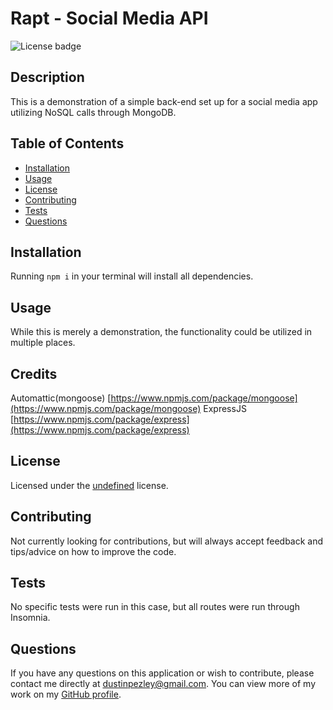 # Rapt - Social Media API
![License badge]()

## Description
This is a demonstration of a simple back-end set up for a social media app utilizing NoSQL calls through MongoDB.

## Table of Contents
* [Installation](#installation)
* [Usage](#usage)
* [License](#license)
* [Contributing](#contributing)
* [Tests](#tests)
* [Questions](#questions)

## Installation
Running `npm i` in your terminal will install all dependencies.

## Usage
While this is merely a demonstration, the functionality could be utilized in multiple places.


## Credits  


Automattic(mongoose) [https://www.npmjs.com/package/mongoose](https://www.npmjs.com/package/mongoose)  ExpressJS [https://www.npmjs.com/package/express](https://www.npmjs.com/package/express)


## License
Licensed under the [undefined]() license.




## Contributing
Not currently looking for contributions, but will always accept feedback and tips/advice on how to improve the code.

## Tests
No specific tests were run in this case, but all routes were run through Insomnia.

## Questions
If you have any questions on this application or wish to contribute, please contact me directly at dustinpezley@gmail.com.
You can view more of my work on my [GitHub profile](https://github.com/dustinpezley).
